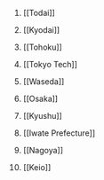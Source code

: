 1. [[Todai]]
    
2. [[Kyodai]]
    
3. [[Tohoku]]
    
4. [[Tokyo Tech]]
    
5. [[Waseda]]
    
6. [[Osaka]]
    
7. [[Kyushu]]
    
8. [[Iwate Prefecture]]
    
9. [[Nagoya]]

10. [[Keio]]
